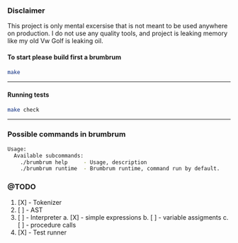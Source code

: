 ### Disclaimer
This project is only mental excersise that is not meant to be used anywhere on production.
I do not use any quality tools, and project is leaking memory like my old Vw Golf is leaking oil.

#### To start please build first a brumbrum
```Bash
make
```
---
#### Running tests
```Bash
make check
```
---
### Possible commands in brumbrum
```Bash
Usage:
  Available subcommands:
    ./brumbrum help     - Usage, description
    ./brumbrum runtime  - Brumbrum runtime, command run by default.
```

### @TODO
1. [X] - Tokenizer
2. [ ] - AST
3. [ ] - Interpreter
  a. [X] - simple expressions
  b. [ ] - variable assigments
  c. [ ] - procedure calls
4. [X] - Test runner
